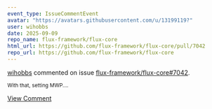 ```yaml
---
event_type: IssueCommentEvent
avatar: "https://avatars.githubusercontent.com/u/13199119?"
user: wihobbs
date: 2025-09-09
repo_name: flux-framework/flux-core
html_url: https://github.com/flux-framework/flux-core/pull/7042
repo_url: https://github.com/flux-framework/flux-core
---
```


<a href='https://github.com/wihobbs' target='_blank'>wihobbs</a> commented on issue <a href='https://github.com/flux-framework/flux-core/pull/7042' target='_blank'>flux-framework/flux-core#7042</a>.

<small>With that, setting MWP....</small>

<a href='https://github.com/flux-framework/flux-core/pull/7042' target='_blank'>View Comment</a>